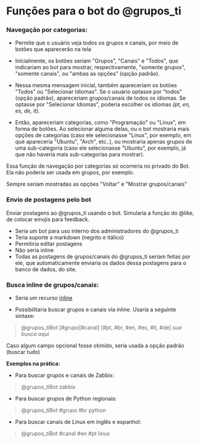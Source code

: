 # Funções para o bot do @grupos_ti

### Navegação por categorias:

- Permite que o usuário veja todos os grupos e canais, por meio de botões que aparecerão na tela

- Inicialmente, os botões seriam "Grupos", "Canais" e "Todos", que indicariam ao bot para mostrar, respectivamente, "somente grupos", "somente canais", ou "ambas as opções" (opção padrão).

- Nessa mesma mensagem inicial, também apareceriam os botões "Todos" ou "Selecionar Idiomas". Se o usuário optasse por "todos" (opção padrão), apareceriam grupos/canais de todos os idiomas. Se optasse por "Selecionar Idiomas", poderia escolher os idiomas _(pt, en, es, de, it)_.

- Então, apareceriam categorias, como "Programação" ou "Linux", em forma de botões. Ao selecionar alguma delas, ou o bot mostraria mais opções de categorias (caso ele selecionasse "Linux", por exemplo, em que apareceria "Ubuntu", "Arch", etc..), ou mostraria apenas grupos de uma sub-categoria (caso ele selecionasse "Ubuntu", por exemplo, já que não haveria mais sub-categorias para mostrar).

Essa função de navegação por categorias só ocorreria no privado do Bot. Ela não poderia ser usada em grupos, por exemplo.

Sempre seriam mostradas as opções "Voltar" e "Mostrar grupos/canais"

### Envio de postagens pelo bot

Enviar postagens ao @grupos_ti usando o bot. Simularia a função do @like, de colocar emojis para feedback.

- Seria um bot para uso interno dos administradores do @grupos_ti
- Teria suporte a markdown (negrito e itálico)
- Permitiria editar postagens
- Não seria inline
- Todas as postagens de grupos/canais do @grupos_ti seriam feitas por ele, que automaticamente enviaria os dados dessa postagens para o banco de dados, do site.


### Busca inline de grupos/canais:

- Seria um recurso [inline](https://core.telegram.org/bots/inline)

- Possibilitaria buscar grupos e canais via inline.
Usaria a seguinte sintaxe:
> @grupos_tiBot [#grupo|#canal] [#pt, #br, #en, #es, #it, #de] _sua busca aqui_

Caso algum campo opcional fosse otimido, seria usada a opção padrão (buscar tudo)

**Exemplos na prática:**

- Para buscar grupos e canais de Zabbix:
> @grupos_tiBot zabbix

- Para buscar grupos de Python regionais:
> @grupos_tiBot #grupo #br python

- Para buscar canais de Linux em inglês e espanhol:
> @grupos_tiBot #canal #en #pt linux
